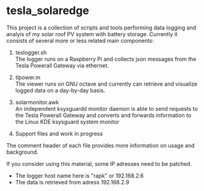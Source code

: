 # tesla_solaredge

This project is a collection of scripts and tools performing data
logging and analyis of my solar roof PV system with battery storage.
Currently it consists of several more or less related main components:

1. teslogger.sh  
   The logger runs on a Raspberry Pi and collects json messages
   from the Tesla Powerall Gateway via ethernet.

2. tlpower.m  
   The viewer runs on GNU octave and currently can 
   retrieve and visualize logged data on a day-by-day basis.

3. solarmonitor.awk  
   An independent ksysguardd monitor daemon is able to send requests 
   to the Tesla Powerall Gateway and converts and forwards 
   information to the Linux KDE ksysguard system monitor

4. Support files and work in progress


The comment header of each file provides more information on usage and background.

If you consider using this material, some IP adresses need to be patched.  
* The logger host name here is "rapk" or 192.168.2.6  
* The data is retrieved from adress 192.168.2.9  

